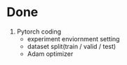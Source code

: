 # Done

1. Pytorch coding
    - experiment enviornment setting
    - dataset split(train / valid / test)
    - Adam optimizer



